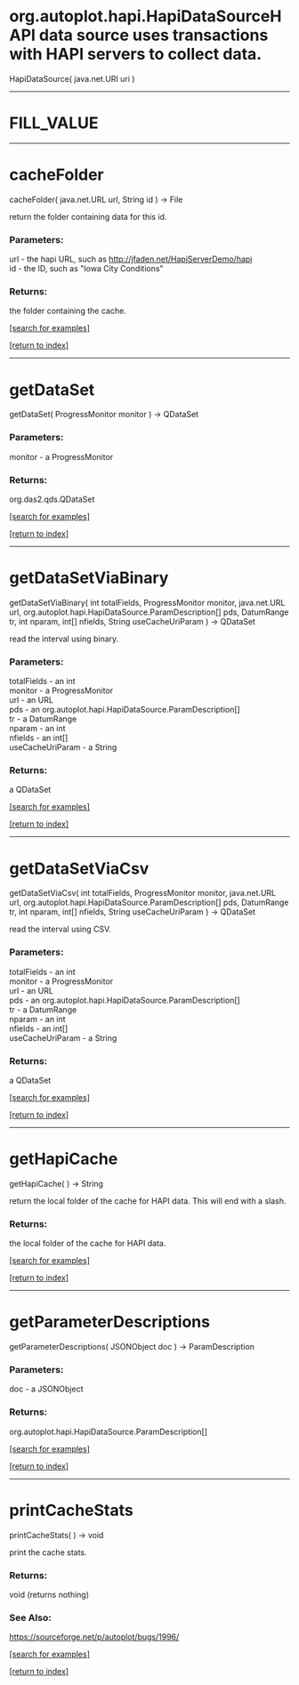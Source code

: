 # org.autoplot.hapi.HapiDataSourceHAPI data source uses transactions with HAPI servers to collect data.
HapiDataSource( java.net.URI uri )


***
<a name="FILL_VALUE"></a>
# FILL_VALUE



***
<a name="cacheFolder"></a>
# cacheFolder
cacheFolder( java.net.URL url, String id ) &rarr; File

return the folder containing data for this id.

### Parameters:
url - the hapi URL, such as http://jfaden.net/HapiServerDemo/hapi
<br>id - the ID, such as "Iowa City Conditions"

### Returns:
the folder containing the cache.

<a href="https://github.com/autoplot/dev/search?q=cacheFolder&unscoped_q=cacheFolder">[search for examples]</a>

<a href="https://github.com/autoplot/documentation/blob/master/javadoc/index-all.md">[return to index]</a>

***
<a name="getDataSet"></a>
# getDataSet
getDataSet( ProgressMonitor monitor ) &rarr; QDataSet



### Parameters:
monitor - a ProgressMonitor

### Returns:
org.das2.qds.QDataSet


<a href="https://github.com/autoplot/dev/search?q=getDataSet&unscoped_q=getDataSet">[search for examples]</a>

<a href="https://github.com/autoplot/documentation/blob/master/javadoc/index-all.md">[return to index]</a>

***
<a name="getDataSetViaBinary"></a>
# getDataSetViaBinary
getDataSetViaBinary( int totalFields, ProgressMonitor monitor, java.net.URL url, org.autoplot.hapi.HapiDataSource.ParamDescription[] pds, DatumRange tr, int nparam, int[] nfields, String useCacheUriParam ) &rarr; QDataSet

read the interval using binary.

### Parameters:
totalFields - an int
<br>monitor - a ProgressMonitor
<br>url - an URL
<br>pds - an org.autoplot.hapi.HapiDataSource.ParamDescription[]
<br>tr - a DatumRange
<br>nparam - an int
<br>nfields - an int[]
<br>useCacheUriParam - a String

### Returns:
a QDataSet


<a href="https://github.com/autoplot/dev/search?q=getDataSetViaBinary&unscoped_q=getDataSetViaBinary">[search for examples]</a>

<a href="https://github.com/autoplot/documentation/blob/master/javadoc/index-all.md">[return to index]</a>

***
<a name="getDataSetViaCsv"></a>
# getDataSetViaCsv
getDataSetViaCsv( int totalFields, ProgressMonitor monitor, java.net.URL url, org.autoplot.hapi.HapiDataSource.ParamDescription[] pds, DatumRange tr, int nparam, int[] nfields, String useCacheUriParam ) &rarr; QDataSet

read the interval using CSV.

### Parameters:
totalFields - an int
<br>monitor - a ProgressMonitor
<br>url - an URL
<br>pds - an org.autoplot.hapi.HapiDataSource.ParamDescription[]
<br>tr - a DatumRange
<br>nparam - an int
<br>nfields - an int[]
<br>useCacheUriParam - a String

### Returns:
a QDataSet


<a href="https://github.com/autoplot/dev/search?q=getDataSetViaCsv&unscoped_q=getDataSetViaCsv">[search for examples]</a>

<a href="https://github.com/autoplot/documentation/blob/master/javadoc/index-all.md">[return to index]</a>

***
<a name="getHapiCache"></a>
# getHapiCache
getHapiCache(  ) &rarr; String

return the local folder of the cache for HAPI data.  This will end with
 a slash.

### Returns:
the local folder of the cache for HAPI data.

<a href="https://github.com/autoplot/dev/search?q=getHapiCache&unscoped_q=getHapiCache">[search for examples]</a>

<a href="https://github.com/autoplot/documentation/blob/master/javadoc/index-all.md">[return to index]</a>

***
<a name="getParameterDescriptions"></a>
# getParameterDescriptions
getParameterDescriptions( JSONObject doc ) &rarr; ParamDescription



### Parameters:
doc - a JSONObject

### Returns:
org.autoplot.hapi.HapiDataSource.ParamDescription[]


<a href="https://github.com/autoplot/dev/search?q=getParameterDescriptions&unscoped_q=getParameterDescriptions">[search for examples]</a>

<a href="https://github.com/autoplot/documentation/blob/master/javadoc/index-all.md">[return to index]</a>

***
<a name="printCacheStats"></a>
# printCacheStats
printCacheStats(  ) &rarr; void

print the cache stats.

### Returns:
void (returns nothing)

### See Also:
<a href='https://sourceforge.net/p/autoplot/bugs/1996/'>https://sourceforge.net/p/autoplot/bugs/1996/</a> <br>

<a href="https://github.com/autoplot/dev/search?q=printCacheStats&unscoped_q=printCacheStats">[search for examples]</a>

<a href="https://github.com/autoplot/documentation/blob/master/javadoc/index-all.md">[return to index]</a>

